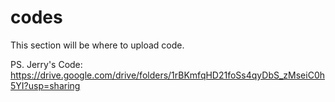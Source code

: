 # codes

This section will be where to upload code.

PS. Jerry's Code: https://drive.google.com/drive/folders/1rBKmfqHD21foSs4qyDbS_zMseiC0h5YI?usp=sharing
